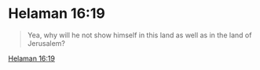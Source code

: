 # Helaman 16:19

> Yea, why will he not show himself in this land as well as in the land of Jerusalem?

[Helaman 16:19](https://www.churchofjesuschrist.org/study/scriptures/bofm/hel/16?lang=eng&id=p19#p19)


